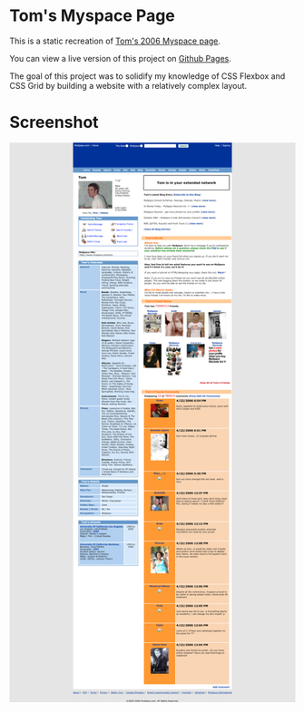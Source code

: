 # Tom's Myspace Page

This is a static recreation of [Tom's 2006 Myspace page](https://web.archive.org/web/20060423020134/myspace.com/tom). 

You can view a live version of this project on [Github Pages](https://wittenbrock.github.io/myspace-website-clone/).

The goal of this project was to solidify my knowledge of CSS Flexbox and CSS Grid by building a website with a relatively complex layout. 

# Screenshot

![Tom's Myspace Page](readme-screenshots/myspace-website-clone.png)
